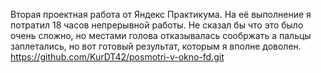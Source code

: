 Вторая проектная работа от Яндекс Практикума. На её выполнение я потратил 18 часов непрерывной работы. Не сказал бы что это было очень сложно, но местами голова отказывалась сообржать а пальцы заплетались, но вот готовый результат, которым я вполне доволен.
https://github.com/KurDT42/posmotri-v-okno-fd.git
